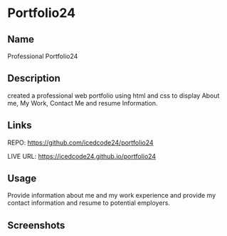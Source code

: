# Portfolio24

## Name
Professional Portfolio24

## Description
created a professional web portfolio using html and css to display About me, My Work, Contact Me and resume Information.

## Links
REPO: https://github.com/icedcode24/portfolio24

LIVE URL: https://icedcode24.github.io/portfolio24


## Usage
Provide information about me and my work experience and provide my contact information and resume to potential employers.
## Screenshots

